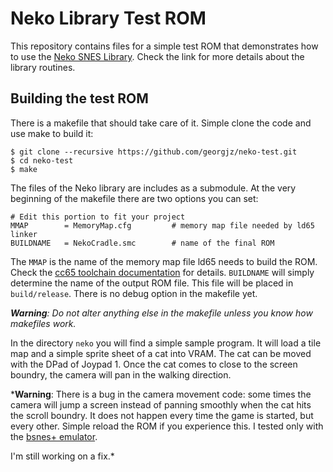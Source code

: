 # Neko Library Test ROM

This repository contains files for a simple test ROM that demonstrates how to use the [Neko SNES Library](https://github.com/georgjz/neko). Check the link for more details about the library routines.

## Building the test ROM
There is a makefile that should take care of it. Simple clone the code and use make to build it:
```
$ git clone --recursive https://github.com/georgjz/neko-test.git
$ cd neko-test
$ make
```
The files of the Neko library are includes as a submodule. At the very beginning of the makefile there are two options you can set:
```
# Edit this portion to fit your project
MMAP		= MemoryMap.cfg			# memory map file needed by ld65 linker
BUILDNAME	= NekoCradle.smc     	# name of the final ROM
```
The `MMAP` is the name of the memory map file ld65 needs to build the ROM. Check the [cc65 toolchain documentation](https://cc65.github.io/doc/) for details. `BUILDNAME` will simply determine the name of the output ROM file. This file will be placed in `build/release`. There is no debug option in the makefile yet.

*__Warning__: Do not alter anything else in the makefile unless you know how makefiles work.*  

In the directory `neko` you will find a simple sample program. It will load a tile map and a simple sprite sheet of a cat into VRAM. The cat can be moved with the DPad of Joypad 1. Once the cat comes to close to the screen boundry, the camera will pan in the walking direction.

*__Warning__: There is a bug in the camera movement code: some times the camera will jump a screen instead of panning smoothly when the cat hits the scroll boundry. It does not happen every time the game is started, but every other. Simple reload the ROM if you experience this. I tested only with the [bsnes+ emulator](https://github.com/devinacker/bsnes-plus).

I'm still working on a fix.*
